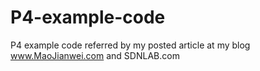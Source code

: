 # P4-example-code
P4 example code referred by my posted article at my blog www.MaoJianwei.com and SDNLAB.com

